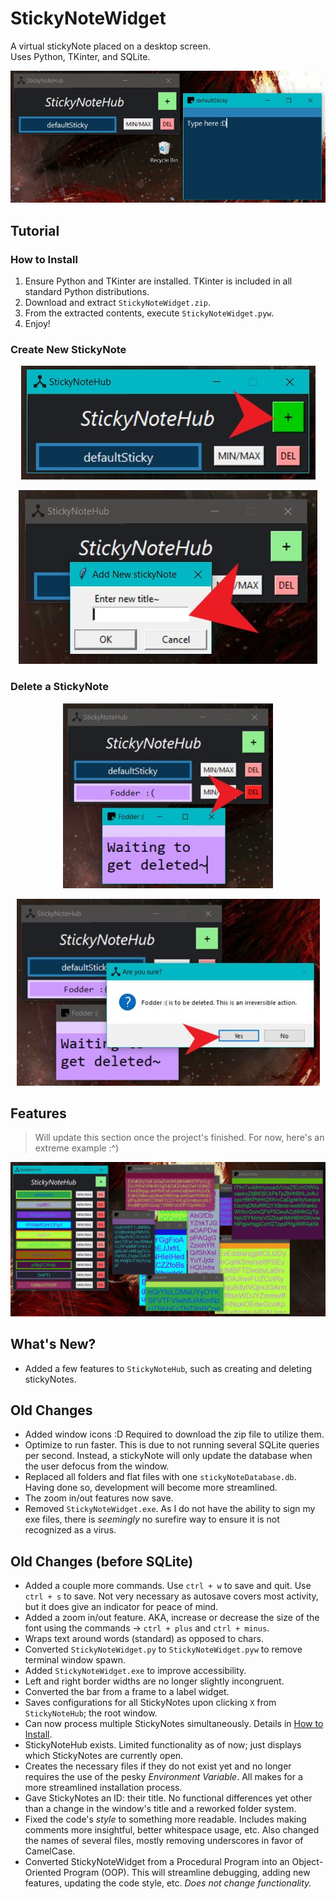 # StickyNoteWidget
A virtual stickyNote placed on a desktop screen.<br>
Uses Python, TKinter, and SQLite.

<p align="center">
  <img src="examples/basic.JPG" alt="Basic example of StickyNoteWidget in action">
</p>

## Tutorial
### How to Install 
1. Ensure Python and TKinter are installed. TKinter is included in all standard Python distributions.
2. Download and extract `StickyNoteWidget.zip`.
4. From the extracted contents, execute `StickyNoteWidget.pyw`.
5. Enjoy!

### Create New StickyNote

<p align="center">
  <img src="examples/createNewStickyNote1.JPG">
</p>

<p align="center">
  <img src="examples/createNewStickyNote2.JPG">
</p>

### Delete a StickyNote

<p align="center">
  <img src="examples/deleteStickyNote1.JPG">
</p>

<p align="center">
  <img src="examples/deleteStickyNote2.JPG">
</p>

## Features
> Will update this section once the project's finished. For now, here's an extreme example :^)

<p align="center">
  <img src="examples/extreme.JPG">
</p>

## What's New?
- Added a few features to `StickyNoteHub`, such as creating and deleting stickyNotes.

## Old Changes
- Added window icons :D Required to download the zip file to utilize them.
- Optimize to run faster. This is due to not running several SQLite queries per second. Instead, a stickyNote will only update the database when the user defocus from the window.
- Replaced all folders and flat files with one `stickyNoteDatabase.db`. Having done so, development will become more streamlined.
- The zoom in/out features now save.
- Removed `StickyNoteWidget.exe`. As I do not have the ability to sign my exe files, there is *seemingly* no surefire way to ensure it is not recognized as a virus.

## Old Changes (before SQLite)
- Added a couple more commands. Use `ctrl + w` to save and quit. Use `ctrl + s` to save. Not very necessary as autosave covers most activity, but it does give an indicator for peace of mind.
- Added a zoom in/out feature. AKA, increase or decrease the size of the font using the commands -> `ctrl + plus` and `ctrl + minus`.
- Wraps text around words (standard) as opposed to chars.
- Converted `StickyNoteWidget.py` to `StickyNoteWidget.pyw` to remove terminal window spawn.
- Added `StickyNoteWidget.exe` to improve accessibility.
- Left and right border widths are no longer slightly incongruent.
- Converted the bar from a frame to a label widget.
- Saves configurations for all StickyNotes upon clicking `X` from `StickyNoteHub`; the root window.
- Can now process multiple StickyNotes simultaneously. Details in [How to Install](#how-to-install).
- StickyNoteHub exists. Limited functionality as of now; just displays which StickyNotes are currently open.
- Creates the necessary files if they do not exist yet and no longer requires the use of the pesky _Environment Variable_. All makes for a more streamlined installation process.
- Gave StickyNotes an ID: their title. No functional differences yet other than a change in the window's title and a reworked folder system.
- Fixed the code's _style_ to something more readable. Includes making comments more insightful, better whitespace usage, etc. Also changed the names of several files, mostly removing underscores in favor of CamelCase.
- Converted StickyNoteWidget from a Procedural Program into an Object-Oriented Program (OOP). This will streamline debugging, adding new features, updating the code style, etc. _Does not change functionality._
